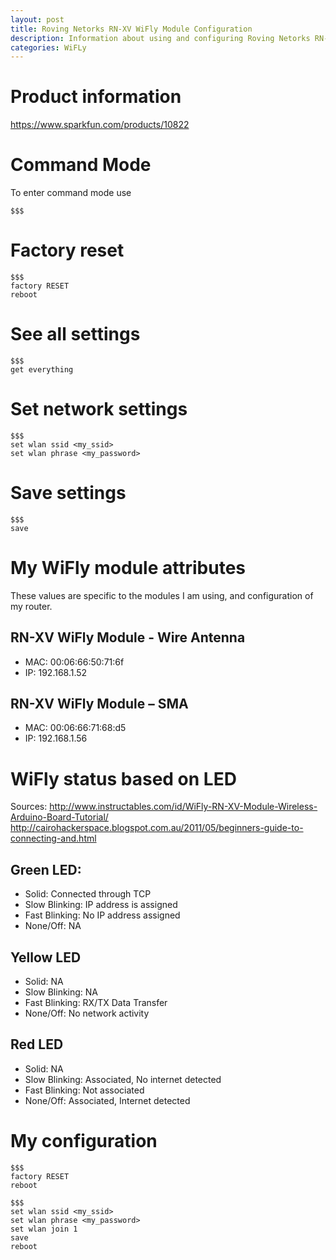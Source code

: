 ```yaml
---
layout: post
title: Roving Netorks RN-XV WiFly Module Configuration
description: Information about using and configuring Roving Netorks RN-XV WiFly Module Configuration
categories: WiFLy
---
```


# Product information

https://www.sparkfun.com/products/10822

# Command Mode

To enter command mode use

```
$$$
```

# Factory reset

```
$$$
factory RESET
reboot
```

# See all settings

```
$$$
get everything
```

# Set network settings

```
$$$
set wlan ssid <my_ssid>
set wlan phrase <my_password>
```

# Save settings

```
$$$
save
```


# My WiFly module attributes

These values are specific to the modules I am using, and configuration of my router.

## RN-XV WiFly Module - Wire Antenna

*   MAC: 00:06:66:50:71:6f
*   IP:  192.168.1.52

## RN-XV WiFly Module – SMA

*   MAC: 00:06:66:71:68:d5
*   IP:  192.168.1.56


# WiFly status based on LED

Sources:
http://www.instructables.com/id/WiFly-RN-XV-Module-Wireless-Arduino-Board-Tutorial/
http://cairohackerspace.blogspot.com.au/2011/05/beginners-guide-to-connecting-and.html

## Green LED:
*   Solid:         Connected through TCP
*   Slow Blinking: IP address is assigned
*   Fast Blinking: No IP address assigned
*   None/Off:      NA

## Yellow LED
*   Solid:         NA
*   Slow Blinking: NA
*   Fast Blinking: RX/TX Data Transfer
*   None/Off:      No network activity

## Red LED
*   Solid:         NA
*   Slow Blinking: Associated, No internet detected
*   Fast Blinking: Not associated
*   None/Off:      Associated, Internet detected

# My configuration

```
$$$
factory RESET
reboot
```

```
$$$
set wlan ssid <my_ssid>
set wlan phrase <my_password>
set wlan join 1
save
reboot
```

